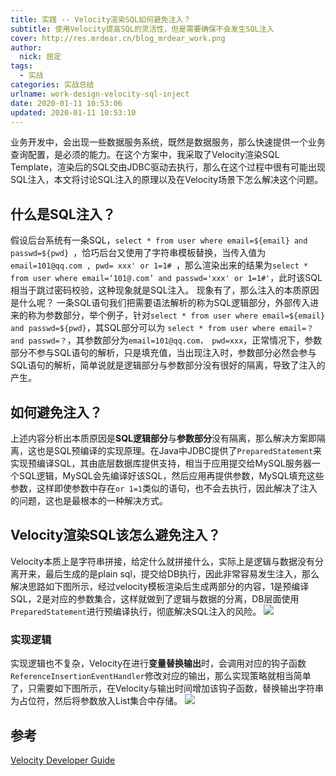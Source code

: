 ```yaml
---
title: 实践 -- Velocity渲染SQL如何避免注入？
subtitle: 使用Velocity提高SQL的灵活性，但是需要确保不会发生SQL注入
cover: http://res.mrdear.cn/blog_mrdear_work.png
author: 
  nick: 屈定
tags:
  - 实战
categories: 实战总结
urlname: work-design-velocity-sql-inject
date: 2020-01-11 10:53:06
updated: 2020-01-11 10:53:10
---
```


业务开发中，会出现一些数据服务系统，既然是数据服务，那么快速提供一个业务查询配置，是必须的能力。在这个方案中，我采取了Velocity渲染SQL Template，渲染后的SQL交由JDBC驱动去执行，那么在这个过程中很有可能出现SQL注入，本文将讨论SQL注入的原理以及在Velocity场景下怎么解决这个问题。

## 什么是SQL注入？

假设后台系统有一条SQL，`select * from user where email=${email} and passwd=${pwd} `，恰巧后台又使用了字符串模板替换，当传入值为 `email=101@qq.com , pwd= xxx' or 1=1# `，那么渲染出来的结果为`select * from user where email=‘101@.com’ and passwd='xxx' or 1=1#'`，此时该SQL相当于跳过密码校验，这种现象就是SQL注入。
现象有了，那么注入的本质原因是什么呢？
一条SQL语句我们把需要语法解析的称为SQL逻辑部分，外部传入进来的称为参数部分，举个例子，针对`select * from user where email=${email} and passwd=${pwd}`，其SQL部分可以为 `select * from user where email=？ and passwd=？`，其参数部分为`email=101@qq.com， pwd=xxx`，正常情况下，参数部分不参与SQL语句的解析，只是填充值，当出现注入时，参数部分必然会参与SQL语句的解析，简单说就是逻辑部分与参数部分没有很好的隔离，导致了注入的产生。

## 如何避免注入？

上述内容分析出本质原因是**SQL逻辑部分**与**参数部分**没有隔离，那么解决方案即隔离，这也是SQL预编译的实现原理。在Java中JDBC提供了`PreparedStatement`来实现预编译SQL，其由底层数据库提供支持，相当于应用提交给MySQL服务器一个SQL逻辑，MySQL会先编译好该SQL，然后应用再提供参数，MySQL填充这些参数，这样即使参数中存在`or 1=1`类似的语句，也不会去执行，因此解决了注入的问题，这也是最根本的一种解决方式。

## Velocity渲染SQL该怎么避免注入？
Velocity本质上是字符串拼接，给定什么就拼接什么，实际上是逻辑与数据没有分离开来，最后生成的是plain sql，提交给DB执行，因此非常容易发生注入，那么解决思路如下图所示，经过velocity模板渲染后生成两部分的内容，1是预编译SQL，2是对应的参数集合，这样就做到了逻辑与数据的分离，DB层面使用`PreparedStatement`进行预编译执行，彻底解决SQL注入的风险。
![](http://res.mrdear.cn/1578410687.png?imageMogr2/thumbnail/!100p)

### 实现逻辑

实现逻辑也不复杂，Velocity在进行**变量替换输出**时，会调用对应的钩子函数`ReferenceInsertionEventHandler`修改对应的输出，那么实现策略就相当简单了，只需要如下图所示，在Velocity与输出时间增加该钩子函数，替换输出字符串为占位符，然后将参数放入List集合中存储。
![](http://res.mrdear.cn/1578581443.png?imageMogr2/thumbnail/!100p)

## 参考

[Velocity Developer Guide](http://velocity.apache.org/engine/2.1/developer-guide.html#orgapachevelocityappeventreferenceinsertioneventhandler)